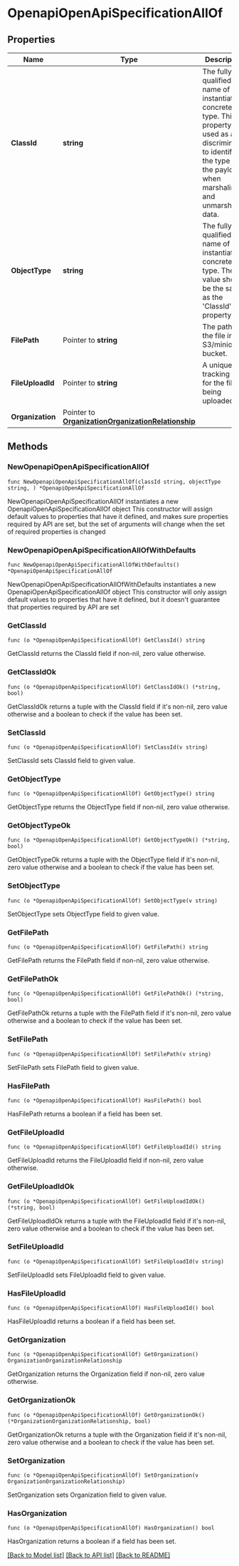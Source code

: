 # OpenapiOpenApiSpecificationAllOf

## Properties

Name | Type | Description | Notes
------------ | ------------- | ------------- | -------------
**ClassId** | **string** | The fully-qualified name of the instantiated, concrete type. This property is used as a discriminator to identify the type of the payload when marshaling and unmarshaling data. | [default to "openapi.OpenApiSpecification"]
**ObjectType** | **string** | The fully-qualified name of the instantiated, concrete type. The value should be the same as the &#39;ClassId&#39; property. | [default to "openapi.OpenApiSpecification"]
**FilePath** | Pointer to **string** | The path of the file in S3/minio bucket. | [optional] [readonly] 
**FileUploadId** | Pointer to **string** | A unique tracking ID for the file being uploaded. | [optional] [readonly] 
**Organization** | Pointer to [**OrganizationOrganizationRelationship**](OrganizationOrganizationRelationship.md) |  | [optional] 

## Methods

### NewOpenapiOpenApiSpecificationAllOf

`func NewOpenapiOpenApiSpecificationAllOf(classId string, objectType string, ) *OpenapiOpenApiSpecificationAllOf`

NewOpenapiOpenApiSpecificationAllOf instantiates a new OpenapiOpenApiSpecificationAllOf object
This constructor will assign default values to properties that have it defined,
and makes sure properties required by API are set, but the set of arguments
will change when the set of required properties is changed

### NewOpenapiOpenApiSpecificationAllOfWithDefaults

`func NewOpenapiOpenApiSpecificationAllOfWithDefaults() *OpenapiOpenApiSpecificationAllOf`

NewOpenapiOpenApiSpecificationAllOfWithDefaults instantiates a new OpenapiOpenApiSpecificationAllOf object
This constructor will only assign default values to properties that have it defined,
but it doesn't guarantee that properties required by API are set

### GetClassId

`func (o *OpenapiOpenApiSpecificationAllOf) GetClassId() string`

GetClassId returns the ClassId field if non-nil, zero value otherwise.

### GetClassIdOk

`func (o *OpenapiOpenApiSpecificationAllOf) GetClassIdOk() (*string, bool)`

GetClassIdOk returns a tuple with the ClassId field if it's non-nil, zero value otherwise
and a boolean to check if the value has been set.

### SetClassId

`func (o *OpenapiOpenApiSpecificationAllOf) SetClassId(v string)`

SetClassId sets ClassId field to given value.


### GetObjectType

`func (o *OpenapiOpenApiSpecificationAllOf) GetObjectType() string`

GetObjectType returns the ObjectType field if non-nil, zero value otherwise.

### GetObjectTypeOk

`func (o *OpenapiOpenApiSpecificationAllOf) GetObjectTypeOk() (*string, bool)`

GetObjectTypeOk returns a tuple with the ObjectType field if it's non-nil, zero value otherwise
and a boolean to check if the value has been set.

### SetObjectType

`func (o *OpenapiOpenApiSpecificationAllOf) SetObjectType(v string)`

SetObjectType sets ObjectType field to given value.


### GetFilePath

`func (o *OpenapiOpenApiSpecificationAllOf) GetFilePath() string`

GetFilePath returns the FilePath field if non-nil, zero value otherwise.

### GetFilePathOk

`func (o *OpenapiOpenApiSpecificationAllOf) GetFilePathOk() (*string, bool)`

GetFilePathOk returns a tuple with the FilePath field if it's non-nil, zero value otherwise
and a boolean to check if the value has been set.

### SetFilePath

`func (o *OpenapiOpenApiSpecificationAllOf) SetFilePath(v string)`

SetFilePath sets FilePath field to given value.

### HasFilePath

`func (o *OpenapiOpenApiSpecificationAllOf) HasFilePath() bool`

HasFilePath returns a boolean if a field has been set.

### GetFileUploadId

`func (o *OpenapiOpenApiSpecificationAllOf) GetFileUploadId() string`

GetFileUploadId returns the FileUploadId field if non-nil, zero value otherwise.

### GetFileUploadIdOk

`func (o *OpenapiOpenApiSpecificationAllOf) GetFileUploadIdOk() (*string, bool)`

GetFileUploadIdOk returns a tuple with the FileUploadId field if it's non-nil, zero value otherwise
and a boolean to check if the value has been set.

### SetFileUploadId

`func (o *OpenapiOpenApiSpecificationAllOf) SetFileUploadId(v string)`

SetFileUploadId sets FileUploadId field to given value.

### HasFileUploadId

`func (o *OpenapiOpenApiSpecificationAllOf) HasFileUploadId() bool`

HasFileUploadId returns a boolean if a field has been set.

### GetOrganization

`func (o *OpenapiOpenApiSpecificationAllOf) GetOrganization() OrganizationOrganizationRelationship`

GetOrganization returns the Organization field if non-nil, zero value otherwise.

### GetOrganizationOk

`func (o *OpenapiOpenApiSpecificationAllOf) GetOrganizationOk() (*OrganizationOrganizationRelationship, bool)`

GetOrganizationOk returns a tuple with the Organization field if it's non-nil, zero value otherwise
and a boolean to check if the value has been set.

### SetOrganization

`func (o *OpenapiOpenApiSpecificationAllOf) SetOrganization(v OrganizationOrganizationRelationship)`

SetOrganization sets Organization field to given value.

### HasOrganization

`func (o *OpenapiOpenApiSpecificationAllOf) HasOrganization() bool`

HasOrganization returns a boolean if a field has been set.


[[Back to Model list]](../README.md#documentation-for-models) [[Back to API list]](../README.md#documentation-for-api-endpoints) [[Back to README]](../README.md)


